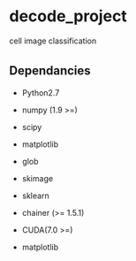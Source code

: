# decode_project
cell image classification

## Dependancies　　
* Python2.7  
* numpy (1.9 >=)  
* scipy
* matplotlib  
* glob
* skimage
* sklearn

* chainer (>= 1.5.1)  
* CUDA(7.0 >=)  
* matplotlib  
